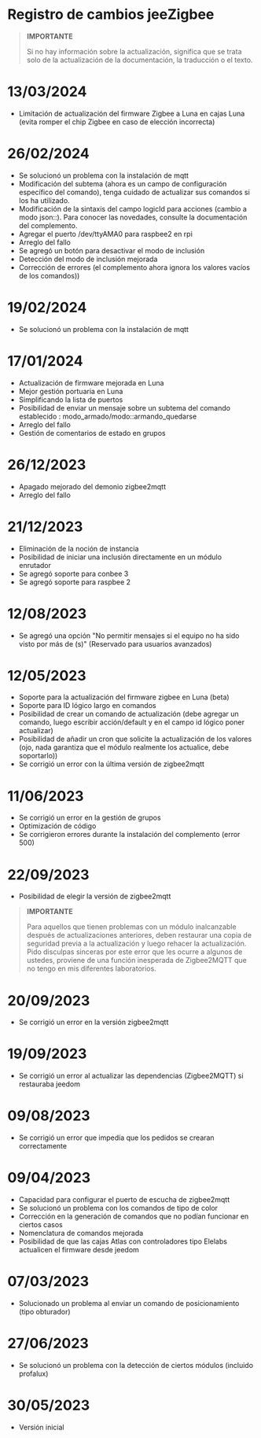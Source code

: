 # Registro de cambios jeeZigbee

>**IMPORTANTE**
>
>Si no hay información sobre la actualización, significa que se trata solo de la actualización de la documentación, la traducción o el texto.

# 13/03/2024

- Limitación de actualización del firmware Zigbee a Luna en cajas Luna (evita romper el chip Zigbee en caso de elección incorrecta)

# 26/02/2024

- Se solucionó un problema con la instalación de mqtt
- Modificación del subtema (ahora es un campo de configuración específico del comando), tenga cuidado de actualizar sus comandos si los ha utilizado.
- Modificación de la sintaxis del campo logicId para acciones (cambio a modo json::). Para conocer las novedades, consulte la documentación del complemento.
- Agregar el puerto /dev/ttyAMA0 para raspbee2 en rpi
- Arreglo del fallo
- Se agregó un botón para desactivar el modo de inclusión
- Detección del modo de inclusión mejorada
- Corrección de errores (el complemento ahora ignora los valores vacíos de los comandos))

# 19/02/2024

- Se solucionó un problema con la instalación de mqtt


# 17/01/2024

- Actualización de firmware mejorada en Luna
- Mejor gestión portuaria en Luna
- Simplificando la lista de puertos
- Posibilidad de enviar un mensaje sobre un subtema del comando establecido : modo_armado/modo::armando_quedarse
- Arreglo del fallo
- Gestión de comentarios de estado en grupos

# 26/12/2023

- Apagado mejorado del demonio zigbee2mqtt
- Arreglo del fallo

# 21/12/2023

- Eliminación de la noción de instancia
- Posibilidad de iniciar una inclusión directamente en un módulo enrutador
- Se agregó soporte para conbee 3
- Se agregó soporte para raspbee 2

# 12/08/2023

- Se agregó una opción "No permitir mensajes si el equipo no ha sido visto por más de (s)" (Reservado para usuarios avanzados)

# 12/05/2023

- Soporte para la actualización del firmware zigbee en Luna (beta)
- Soporte para ID lógico largo en comandos
- Posibilidad de crear un comando de actualización (debe agregar un comando, luego escribir acción/default y en el campo id lógico poner actualizar)
- Posibilidad de añadir un cron que solicite la actualización de los valores (ojo, nada garantiza que el módulo realmente los actualice, debe soportarlo))
- Se corrigió un error con la última versión de zigbee2mqtt


# 11/06/2023

- Se corrigió un error en la gestión de grupos
- Optimización de código
- Se corrigieron errores durante la instalación del complemento (error 500)

# 22/09/2023

- Posibilidad de elegir la versión de zigbee2mqtt

>**IMPORTANTE**
>
>Para aquellos que tienen problemas con un módulo inalcanzable después de actualizaciones anteriores, deben restaurar una copia de seguridad previa a la actualización y luego rehacer la actualización. Pido disculpas sinceras por este error que les ocurre a algunos de ustedes, proviene de una función inesperada de Zigbee2MQTT que no tengo en mis diferentes laboratorios.

# 20/09/2023

- Se corrigió un error en la versión zigbee2mqtt

# 19/09/2023

- Se corrigió un error al actualizar las dependencias (Zigbee2MQTT) si restauraba jeedom

# 09/08/2023

- Se corrigió un error que impedía que los pedidos se crearan correctamente

# 09/04/2023

- Capacidad para configurar el puerto de escucha de zigbee2mqtt
- Se solucionó un problema con los comandos de tipo de color
- Corrección en la generación de comandos que no podían funcionar en ciertos casos
- Nomenclatura de comandos mejorada
- Posibilidad de que las cajas Atlas con controladores tipo Elelabs actualicen el firmware desde jeedom

# 07/03/2023

- Solucionado un problema al enviar un comando de posicionamiento (tipo obturador)

# 27/06/2023

- Se solucionó un problema con la detección de ciertos módulos (incluido profalux)

# 30/05/2023

- Versión inicial
